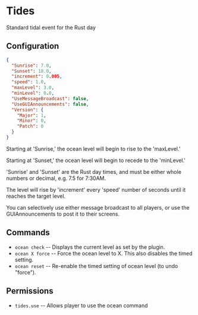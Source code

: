 # Tides
Standard tidal event for the Rust day

## Configuration

```json
{
  "Sunrise": 7.0,
  "Sunset": 18.0,
  "increment": 0.005,
  "speed": 1.0,
  "maxLevel": 3.0,
  "minLevel": 0.0,
  "UseMessageBroadcast": false,
  "UseGUIAnnouncements": false,
  "Version": {
    "Major": 1,
    "Minor": 0,
    "Patch": 0
  }
}
```

Starting at 'Sunrise,' the ocean level will begin to rise to the 'maxLevel.'

Starting at 'Sunset,' the ocean level will begin to recede to the 'minLevel.'

'Sunrise' and 'Sunset' are the Rust day times, and must be either whole numbers or decimal, e.g. 7.5 for 7:30AM.

The level will rise by 'increment' every 'speed' number of seconds until it reaches the target level.

You can selectively use either message broadcast to all players, or use the GUIAnnouncements to post it to their screens.

## Commands

- `ocean check` -- Displays the current level as set by the plugin.
- `ocean X force` -- Force the ocean level to X.  This also disables the timed setting.
- `ocean reset` -- Re-enable the timed setting of ocean level (to undo "force").

## Permissions

- `tides.use` -- Allows player to use the ocean command
